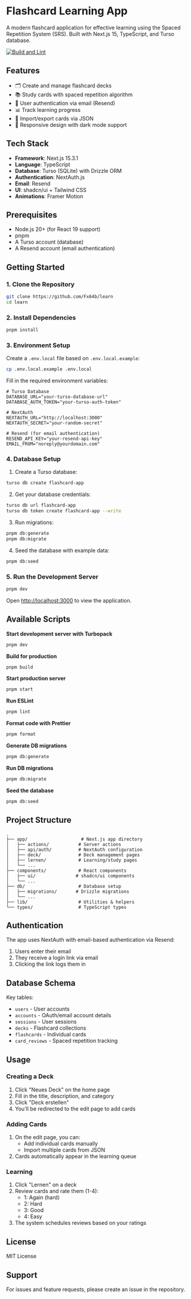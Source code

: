 # Flashcard Learning App

A modern flashcard application for effective learning using the Spaced Repetition System (SRS). Built with Next.js 15, TypeScript, and Turso database.

[![Build and Lint](https://github.com/Fx64b/learn/actions/workflows/build-lint.yml/badge.svg)](https://github.com/Fx64b/learn/actions/workflows/build-lint.yml)

## Features

- 🗂️ Create and manage flashcard decks
- 📚 Study cards with spaced repetition algorithm
- 👤 User authentication via email (Resend)
- 📊 Track learning progress
- 🔄 Import/export cards via JSON
- 📱 Responsive design with dark mode support

## Tech Stack

- **Framework**: Next.js 15.3.1
- **Language**: TypeScript
- **Database**: Turso (SQLite) with Drizzle ORM
- **Authentication**: NextAuth.js
- **Email**: Resend
- **UI**: shadcn/ui + Tailwind CSS
- **Animations**: Framer Motion

## Prerequisites

- Node.js 20+ (for React 19 support)
- pnpm
- A Turso account (database)
- A Resend account (email authentication)

## Getting Started

### 1. Clone the Repository

```bash
git clone https://github.com/Fx64b/learn
cd learn
```

### 2. Install Dependencies

```bash
pnpm install
```

### 3. Environment Setup

Create a `.env.local` file based on `.env.local.example`:

```bash
cp .env.local.example .env.local
```

Fill in the required environment variables:

```env
# Turso Database
DATABASE_URL="your-turso-database-url"
DATABASE_AUTH_TOKEN="your-turso-auth-token"

# NextAuth
NEXTAUTH_URL="http://localhost:3000"
NEXTAUTH_SECRET="your-random-secret"

# Resend (for email authentication)
RESEND_API_KEY="your-resend-api-key"
EMAIL_FROM="noreply@yourdomain.com"
```

### 4. Database Setup

1. Create a Turso database:

```bash
turso db create flashcard-app
```

2. Get your database credentials:

```bash
turso db url flashcard-app
turso db token create flashcard-app --write
```

3. Run migrations:

```bash
pnpm db:generate
pnpm db:migrate
```

4. Seed the database with example data:

```bash
pnpm db:seed
```

### 5. Run the Development Server

```bash
pnpm dev
```

Open [http://localhost:3000](http://localhost:3000) to view the application.

## Available Scripts

**Start development server with Turbopack**

```bash
pnpm dev
```

**Build for production**

```bash
pnpm build
```

**Start production server**

```bash
pnpm start
```

**Run ESLint**

```bash
pnpm lint
```

**Format code with Prettier**

```bash
pnpm format
```

**Generate DB migrations**

```bash
pnpm db:generate
```

**Run DB migrations**

```bash
pnpm db:migrate
```

**Seed the database**

```bash
pnpm db:seed
```

## Project Structure

```
.
├── app/                    # Next.js app directory
│   ├── actions/           # Server actions
│   ├── api/auth/          # NextAuth configuration
│   ├── deck/              # Deck management pages
│   ├── lernen/            # Learning/study pages
│   └── ...
├── components/            # React components
│   ├── ui/               # shadcn/ui components
│   └── ...
├── db/                    # Database setup
│   ├── migrations/       # Drizzle migrations
│   └── ...
├── lib/                   # Utilities & helpers
└── types/                 # TypeScript types
```

## Authentication

The app uses NextAuth with email-based authentication via Resend:

1. Users enter their email
2. They receive a login link via email
3. Clicking the link logs them in

## Database Schema

Key tables:

- `users` - User accounts
- `accounts` - OAuth/email account details
- `sessions` - User sessions
- `decks` - Flashcard collections
- `flashcards` - Individual cards
- `card_reviews` - Spaced repetition tracking

## Usage

### Creating a Deck

1. Click "Neues Deck" on the home page
2. Fill in the title, description, and category
3. Click "Deck erstellen"
4. You'll be redirected to the edit page to add cards

### Adding Cards

1. On the edit page, you can:
    - Add individual cards manually
    - Import multiple cards from JSON
2. Cards automatically appear in the learning queue

### Learning

1. Click "Lernen" on a deck
2. Review cards and rate them (1-4):
    - 1: Again (hard)
    - 2: Hard
    - 3: Good
    - 4: Easy
3. The system schedules reviews based on your ratings

## License

MIT License

## Support

For issues and feature requests, please create an issue in the repository.
